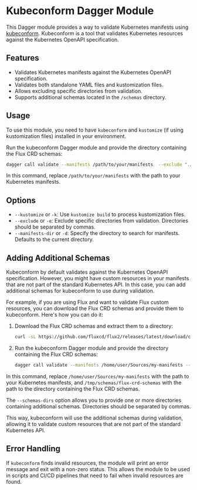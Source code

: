 # Kubeconform Dagger Module

This Dagger module provides a way to validate Kubernetes manifests using [kubeconform](https://github.com/yannh/kubeconform). Kubeconform is a tool that validates Kubernetes resources against the Kubernetes OpenAPI specification.

## Features

- Validates Kubernetes manifests against the Kubernetes OpenAPI specification.
- Validates both standalone YAML files and kustomization files.
- Allows excluding specific directories from validation.
- Supports additional schemas located in the `/schemas` directory.

## Usage

To use this module, you need to have `kubeconform` and `kustomize` (if using kustomization files) installed in your environment.

Run the kubeconform Dagger module and provide the directory containing the Flux CRD schemas:

```bash
dagger call validate --manifests /path/to/your/manifests  --exclude "./exclude/dir1,./exclude/file1"
```

In this command, replace `/path/to/your/manifests` with the path to your Kubernetes manifests.


## Options

* `--kustomize` or `-k`: Use `kustomize build` to process kustomization files.
* `--exclude` or `-e`: Exclude specific directories from validation. Directories should be separated by commas.
* `--manifests-dir` or `-d`: Specify the directory to search for manifests. Defaults to the current directory.

## Adding Additional Schemas

Kubeconform by default validates against the Kubernetes OpenAPI specification. However, you might have custom resources in your manifests that are not part of the standard Kubernetes API. In this case, you can add additional schemas for kubeconform to use during validation.

For example, if you are using Flux and want to validate Flux custom resources, you can download the Flux CRD schemas and provide them to kubeconform. Here's how you can do it:

1. Download the Flux CRD schemas and extract them to a directory:

    ```bash
    curl -sL https://github.com/fluxcd/flux2/releases/latest/download/crd-schemas.tar.gz | tar zxf - -C /tmp/schemas/flux-crd-schemas/master-standalone-strict/
    ```

2. Run the kubeconform Dagger module and provide the directory containing the Flux CRD schemas:

    ```bash
    dagger call validate --manifests /home/user/Sources/my-manifests --schemas-dirs /tmp/schemas/flux-crd-schemas --exclude "./infrastructure,./tooling" -vvv
    ```

In this command, replace `/home/user/Sources/my-manifests` with the path to your Kubernetes manifests, and `/tmp/schemas/flux-crd-schemas` with the path to the directory containing the Flux CRD schemas.

The `--schemas-dirs` option allows you to provide one or more directories containing additional schemas. Directories should be separated by commas.

This way, kubeconform will use the additional schemas during validation, allowing it to validate custom resources that are not part of the standard Kubernetes API.


## Error Handling
If `kubeconform` finds invalid resources, the module will print an error message and exit with a non-zero status. This allows the module to be used in scripts and CI/CD pipelines that need to fail when invalid resources are found.